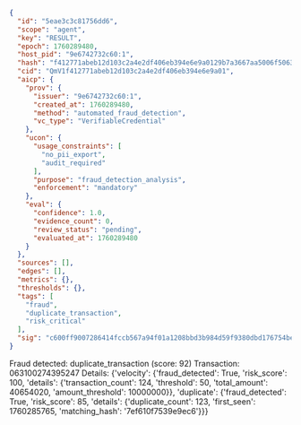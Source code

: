 ```json
{
  "id": "5eae3c3c81756dd6",
  "scope": "agent",
  "key": "RESULT",
  "epoch": 1760289480,
  "host_pid": "9e6742732c60:1",
  "hash": "f412771abeb12d103c2a4e2df406eb394e6e9a0129b7a3667aa5006f5063b790",
  "cid": "QmV1f412771abeb12d103c2a4e2df406eb394e6e9a01",
  "aicp": {
    "prov": {
      "issuer": "9e6742732c60:1",
      "created_at": 1760289480,
      "method": "automated_fraud_detection",
      "vc_type": "VerifiableCredential"
    },
    "ucon": {
      "usage_constraints": [
        "no_pii_export",
        "audit_required"
      ],
      "purpose": "fraud_detection_analysis",
      "enforcement": "mandatory"
    },
    "eval": {
      "confidence": 1.0,
      "evidence_count": 0,
      "review_status": "pending",
      "evaluated_at": 1760289480
    }
  },
  "sources": [],
  "edges": [],
  "metrics": {},
  "thresholds": {},
  "tags": [
    "fraud",
    "duplicate_transaction",
    "risk_critical"
  ],
  "sig": "c600ff9007286414fccb567a94f01a1208bbd3b984d59f9380dbd176754be1bc"
}
```

Fraud detected: duplicate_transaction (score: 92)
Transaction: 063100274395247
Details: {'velocity': {'fraud_detected': True, 'risk_score': 100, 'details': {'transaction_count': 124, 'threshold': 50, 'total_amount': 40654020, 'amount_threshold': 10000000}}, 'duplicate': {'fraud_detected': True, 'risk_score': 85, 'details': {'duplicate_count': 123, 'first_seen': 1760285765, 'matching_hash': '7ef610f7539e9ec6'}}}